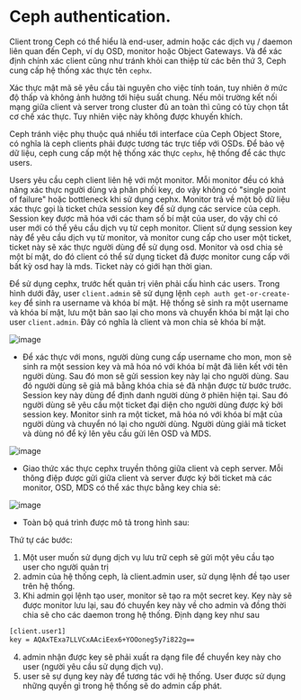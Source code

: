 # Ceph authentication.
Client trong Ceph có thể hiểu là end-user, admin hoặc các dịch vụ / daemon liên quan đến Ceph, ví dụ OSD, monitor hoặc Object Gateways. Và để xác định chính xác client cũng như tránh khỏi can thiệp từ các bên thứ 3, Ceph cung cấp hệ thống xác thực tên `cephx`. 

Xác thực mật mã sẽ yêu cầu tài nguyên cho việc tính toán, tuy nhiên ở mức độ thấp và không ảnh hưởng tới hiệu suất chung. Nếu môi trường kết nối mạng giữa client và server trong cluster đủ an toàn thì cũng có tùy chọn tắt cơ chế xác thực. Tuy nhiên việc này không được khuyến khích.

Ceph tránh việc phụ thuộc quá nhiều tới interface của Ceph Object Store, có nghĩa là ceph clients phải được tương tác trực tiếp với OSDs. Để bảo vệ dữ liệu, ceph cung cấp một hệ thống xác thực `cephx`, hệ thống để các thực users.

Users yêu cầu ceph client liên hệ với một monitor.  Mỗi monitor đều có khả năng xác thực người dùng và phân phối key, do vậy không có "single point of failure" hoặc bottleneck khi sử dụng cephx. Monitor trả về một bộ dữ liệu xác thực gọi là ticket chứa session key để sử dụng các service của ceph. Session key được mã hóa với các tham số bí mật của user, do vậy chỉ có user mới có thể yêu cầu dịch vụ từ ceph monitor. Client sử dụng session key này để yêu cầu dịch vụ từ monitor, và monitor cung cấp cho user một ticket, ticket này sẽ xác thực người dùng để sử dụng osd. Monitor và osd chia sẻ một bí mật, do đó client có thể sử dụng ticket đã được monitor cung cấp với bất kỳ osd hay là mds. Ticket này có giới hạn thời gian.

Để sử dụng cephx, trước hết quản trị viên phải cấu hình các users. Trong hình dưới đây, user `client.admin` sẽ sử dụng lệnh `ceph auth get-or-create-key` để sinh ra username và khóa bí mật. Hệ thống sẽ sinh ra một username và khóa bí mật, lưu một bản sao lại cho mons và chuyển khóa bí mật lại cho user `client.admin`. Đây có nghĩa là client và mon chia sẻ khóa bí mật.	

![image](https://user-images.githubusercontent.com/83684068/129035406-35009cec-01e6-420a-9ce6-3522b4fe0237.png)


- Để xác thực với mons, người dùng cung cấp username cho mon, mon sẽ sinh ra một session key và mã hóa nó với khóa bí mật đã liên kết với tên người dùng. Sau đó mon sẽ gửi session key này lại cho người dùng. Sau đó người dùng sẽ giả mã bằng khóa chia sẻ đã nhận được từ bước trước. Session key này dùng để định danh người dùng ở phiên hiện tại. Sau đó người dùng sẽ yêu cầu một ticket đại diện cho người dùng được ký bởi session key. Monitor sinh ra một ticket, mã hóa nó với khóa bí mật của người dùng và chuyển nó lại cho người dùng. Người dùng giải mã ticket và dùng nó để ký lên yêu cầu gửi lên OSD và MDS.

![image](https://user-images.githubusercontent.com/83684068/129035522-d3b24d7c-a158-47a5-a5b6-b5394975c29c.png)


- Giao thức xác thực cephx truyền thông giữa client và ceph server. Mỗi thông điệp được gửi giữa client và server được ký bởi ticket mà các monitor, OSD, MDS có thể xác thực bằng key chia sẻ:

![image](https://user-images.githubusercontent.com/83684068/129059709-595b5a64-4da3-4a21-a4b8-61c6fc4035be.png)

- Toàn bộ quá trình được mô tả trong hình sau:



Thứ tự các bước:
1. Một user muốn sử dụng dịch vụ lưu trữ ceph sẽ gửi một yêu cầu tạo user cho người quản trị
2. admin của hệ thống ceph, là client.admin user, sử dụng lệnh đề tạo user trên hệ thống.
3. Khi admin gọi lệnh tạo user, monitor sẽ tạo ra một secret key. Key này sẽ được monitor lưu lại, sau đó chuyển key này về cho admin và đồng thời chia sẽ cho các daemon trong hệ thống. Định dạng key như sau

```sh
[client.user1]
key = AQAxTExa7LLVCxAAciEex6+YOOoneg5y7i822g==
```

4. admin nhận được key sẽ phải xuất ra dạng file để chuyển key này cho user (người yêu cầu sử dụng dịch vụ).
5. user sẽ sự dụng key này để tương tác với hệ thống. User được sử dụng những quyền gì trong hệ thống sẽ do admin cấp phát.

